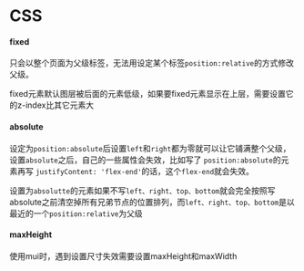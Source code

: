 # CSS

#### fixed

只会以整个页面为父级标签，无法用设定某个标签`position:relative`的方式修改父级。

fixed元素默认图层被后面的元素低级，如果要fixed元素显示在上层，需要设置它的z-index比其它元素大



####  absolute

设定为`position:absolute`后设置`left`和`right`都为零就可以让它铺满整个父级，设置`absolute`之后，自己的一些属性会失效，比如写了 `position:absolute`的元素再写 `justifyContent: 'flex-end'`的话，这个`flex-end`就会失效。

设置为`absolutte`的元素如果不写`left、right、top、bottom`就会完全按照写absolute之前清空掉所有兄弟节点的位置排列，而`left、right、top、bottom`是以最近的一个`position:relative`为父级

#### maxHeight

使用mui时，遇到设置尺寸失效需要设置maxHeight和maxWidth